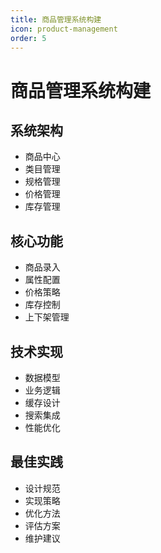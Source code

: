 ```yaml
---
title: 商品管理系统构建
icon: product-management
order: 5
---
```


# 商品管理系统构建

## 系统架构
- 商品中心
- 类目管理
- 规格管理
- 价格管理
- 库存管理

## 核心功能
- 商品录入
- 属性配置
- 价格策略
- 库存控制
- 上下架管理

## 技术实现
- 数据模型
- 业务逻辑
- 缓存设计
- 搜索集成
- 性能优化

## 最佳实践
- 设计规范
- 实现策略
- 优化方法
- 评估方案
- 维护建议
